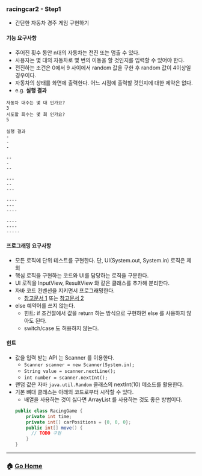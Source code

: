 ### racingcar2 - Step1
- 간단한 자동차 경주 게임 구현하기

#### 기능 요구사항
- 주어진 횟수 동안 n대의 자동차는 전진 또는 멈출 수 있다.
- 사용자는 몇 대의 자동차로 몇 번의 이동을 할 것인지를 입력할 수 있어야 한다.
- 전진하는 조건은 0에서 9 사이에서 random 값을 구한 후 random 값이 4이상일 경우이다.
- 자동차의 상태를 화면에 출력한다. 어느 시점에 출력할 것인지에 대한 제약은 없다.
- e.g. **실행 결과**
```
자동차 대수는 몇 대 인가요?
3
시도할 회수는 몇 회 인가요?
5

실행 결과
-
-
-

--
-
--

---
--
---

----
---
----

----
----
-----
```

#### 프로그래밍 요구사항
- 모든 로직에 단위 테스트를 구현한다. 단, UI(System.out, System.in) 로직은 제외
- 핵심 로직을 구현하는 코드와 UI를 담당하는 로직을 구분한다.
- UI 로직을 InputView, ResultView 와 같은 클래스를 추가해 분리한다.
- 자바 코드 컨벤션을 지키면서 프로그래밍한다.
    - [참고문서 1](https://google.github.io/styleguide/javaguide.html) 또는 [참고문서 2](https://myeonguni.tistory.com/1596)
- else 예약어를 쓰지 않는다.
    - 힌트: if 조건절에서 값을 return 하는 방식으로 구현하면 else 를 사용하지 않아도 된다.
    - switch/case 도 허용하지 않는다.

#### 힌트
- 값을 입력 받는 API 는 Scanner 를 이용한다.
    - `Scanner scanner = new Scanner(System.in);`
    - `String value = scanner.nextLine();`
    - `int number = scanner.nextInt();`
- 랜덤 값은 자바 `java.util.Random` 클래스의 nextInt(10) 메소드를 활용한다.
- 기본 뼈대 클래스는 아래의 코드로부터 시작할 수 있다. 
    - 배열을 사용하는 것이 싫다면 ArrayList 를 사용하는 것도 좋은 방법이다.
    ```java
    public class RacingGame {
        private int time;
        private int[] carPositions = {0, 0, 0};
        public int[] move() {
          // TODO 구현
        }
    }
    ```

---

### :house: [Go Home](https://github.com/gmlwjd9405/oop-practice)
